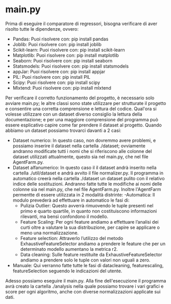 # main.py
Prima di eseguire il comparatore di regressori, bisogna verificare di aver risolto tutte le dipendenze, ovvero:
- Pandas: Puoi risolvere con: pip install pandas
- Joblib: Puoi risolvere con: pip install joblib
- Scikit-learn: Puoi risolvere con: pip install scikit-learn
- Matplotlib: Puoi risolvere con: pip install matplotlib
- Seaborn: Puoi risolvere con: pip install seaborn
- Statsmodels: Puoi risolvere con: pip install statsmodels
- appJar: Puoi risolvere con: pip install appjar
- PIL: Puoi risolvere con: pip install PIL
- Scipy: Puoi risolvere con: pip install scipy
- Mlxtend: Puoi risolvere con: pip install mlxtend


Per verificare il corretto funzionamento del progetto, è necessario solo avviare main.py; le altre classi sono state utilizzare per strutturate il progetto e consentire una corretta comprensione e lettura del codice.
Qual'ora si volesse utilizzare con un dataset diverso consiglio la lettura della documentazione; e per una maggiore comprensione del programma può essere esplicativo capire come far prendere il dataset al progetto. Quando abbiamo un dataset possiamo trovarci davanti a 2 casi:
- Dataset numerico: In questo caso, non dovremmo avere problemi, e possiamo inserire il dataset nella cartella ./dataset; ovviamente andranno modificate tutti i nomi che si riferiscono alle colonne del dataset utilizzati attualmente, questo sia nel main.py, che nel file AgentFarm.py.
- Dataset alfanumerico: In questo caso il il dataset andrà inserito nella cartella ./util/dataset e andrà avvito il file normalizer.py. Il programma in automatico creerà nella cartella ./dataset un dataset pulito con il relativo indice delle sostituzioni. Andranno fatte tutte le modifiche ai nomi delle colonne sia nel main.py, che nel file AgentFarm.py.
Inoltre l'AgentFarm permentte di essere utilizzata in 2 modalità distrinte:
-Automatica: Il modulo prevederà ad effettuare in automatico le fasi di:
  * Pulizia Outlier: Questo avverrà rimuovendo le tuple presenti nel primo e quarto quartile,
  in quanto non costituiscono informazioni rilevanti, ma bensì confondono il modello.
  * Feature Scaling: Per ogni feature andiamo a effettuare l’analisi dei curti oltre a valutare la sua distribuzione, per capire se applicare o meno una normalizzazione.
  * Feature selection: Attraverlo l’utilizzo del metodo ExhaustiveFeatureSelector andiamo a prendere le feature che per un determinato modello aumentano la metrica r2.
  * Data cleaning: Sulle feature restituite da ExhaustiveFeatureSelector andiamo a prendere solo le tuple con valori non uguali a zero.
- Manuale: Qui verranno fatte tutte le fasi di datacleaning, featurescaling, featureSelection seguendo le indicazioni del utente.

Adesso possiamo eseguire il main.py. Alla fine dell'esecuzione il programma avrà creato la cartella ./analysis nella quale possiamo trovare i vari grafici e score per ogni algoritmo, anche con diverse normalizzazioni applicate sui dati.
